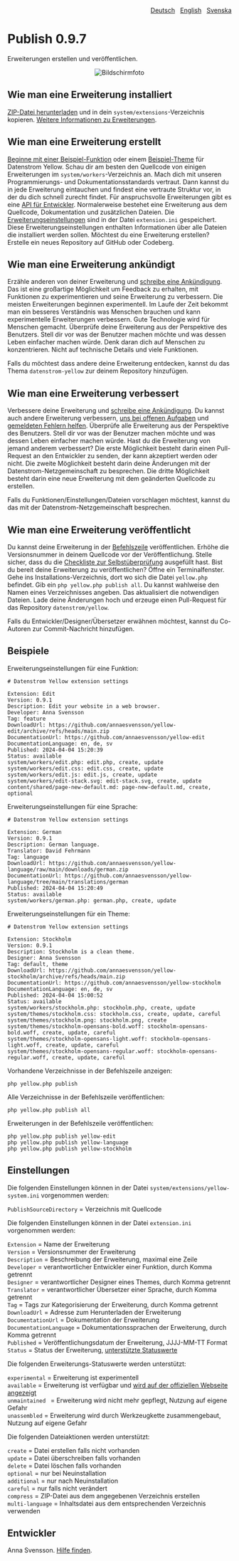 <p align="right"><a href="README-de.md">Deutsch</a> &nbsp; <a href="README.md">English</a> &nbsp; <a href="README-sv.md">Svenska</a></p>

# Publish 0.9.7

Erweiterungen erstellen und veröffentlichen.

<p align="center"><img src="SCREENSHOT.png" alt="Bildschirmfoto"></p>

## Wie man eine Erweiterung installiert

[ZIP-Datei herunterladen](https://github.com/annaesvensson/yellow-publish/archive/refs/heads/main.zip) und in dein `system/extensions`-Verzeichnis kopieren. [Weitere Informationen zu Erweiterungen](https://github.com/annaesvensson/yellow-update/tree/main/README-de.md).

## Wie man eine Erweiterung erstellt

[Beginne mit einer Beispiel-Funktion](https://github.com/datenstrom/yellow-newfeature) oder einem [Beispiel-Theme](https://github.com/datenstrom/yellow-newtheme) für Datenstrom Yellow. Schau dir am besten den Quellcode von einigen Erweiterungen im `system/workers`-Verzeichnis an. Mach dich mit unseren Programmierungs- und Dokumentationsstandards vertraut. Dann kannst du in jede Erweiterung eintauchen und findest eine vertraute Struktur vor, in der du dich schnell zurecht findet. Für anspruchsvolle Erweiterungen gibt es eine [API für Entwickler](https://datenstrom.se/de/yellow/help/api-for-developers). Normalerweise bestehet eine Erweiterung aus dem Quellcode, Dokumentation und zusätzlichen Dateien. Die [Erweiterungseinstellungen](#einstellungen) sind in der Datei `extension.ini` gespeichert. Diese Erweiterungseinstellungen enthalten Informationen über alle Dateien die installiert werden sollen. Möchtest du eine Erweiterung erstellen? Erstelle ein neues Repository auf GitHub oder Codeberg.

## Wie man eine Erweiterung ankündigt

Erzähle anderen von deiner Erweiterung und [schreibe eine Ankündigung](https://github.com/datenstrom/community/discussions/categories/write-an-announcement). Das ist eine großartige Möglichkeit um Feedback zu erhalten, mit Funktionen zu experimentieren und seine Erweiterung zu verbessern. Die meisten Erweiterungen beginnen experimentell. Im Laufe der Zeit bekommt man ein besseres Verständnis was Menschen brauchen und kann experimentelle Erweiterungen verbessern. Gute Technologie wird für Menschen gemacht. Überprüfe deine Erweiterung aus der Perspektive des Benutzers. Stell dir vor was der Benutzer machen möchte und was dessen Leben einfacher machen würde. Denk daran dich auf Menschen zu konzentrieren. Nicht auf technische Details und viele Funktionen.

Falls du möchtest dass andere deine Erweiterung entdecken, kannst du das Thema `datenstrom-yellow` zur deinem Repository hinzufügen.

## Wie man eine Erweiterung verbessert

Verbessere deine Erweiterung und [schreibe eine Ankündigung](https://github.com/datenstrom/community/discussions/categories/write-an-announcement). Du kannst auch andere Erweiterung verbessern, [uns bei offenen Aufgaben](https://github.com/datenstrom/yellow/blob/main/TASKLIST.md) und [gemeldeten Fehlern helfen](https://github.com/datenstrom/community/discussions/categories/report-a-bug). Überprüfe alle Erweiterung aus der Perspektive des Benutzers. Stell dir vor was der Benutzer machen möchte und was dessen Leben einfacher machen würde. Hast du die Erweiterung von jemand anderem verbessert? Die erste Möglichkeit besteht darin einen Pull-Request an den Entwickler zu senden, der kann akzeptiert werden oder nicht. Die zweite Möglichkeit besteht darin deine Änderungen mit der Datenstrom-Netzgemeinschaft zu besprechen. Die dritte Möglichkeit besteht darin eine neue Erweiterung mit dem geänderten Quellcode zu erstellen. 

Falls du Funktionen/Einstellungen/Dateien vorschlagen möchtest, kannst du das mit der Datenstrom-Netzgemeinschaft besprechen.

## Wie man eine Erweiterung veröffentlicht

Du kannst deine Erweiterung in der [Befehlszeile](https://github.com/annaesvensson/yellow-core/tree/main/README-de.md) veröffentlichen. Erhöhe die Versionsnummer in deinem Quellcode vor der Veröffentlichung. Stelle sicher, dass du die [Checkliste zur Selbstüberprüfung](self-review-checklist.md) ausgefüllt hast. Bist du bereit deine Erweiterung zu veröffentlichen? Öffne ein Terminalfenster. Gehe ins Installations-Verzeichnis, dort wo sich die Datei `yellow.php` befindet. Gib ein `php yellow.php publish all`. Du kannst wahlweise den Namen eines Verzeichnisses angeben. Das aktualisiert die notwendigen Dateien. Lade deine Änderungen hoch und erzeuge einen Pull-Request für das Repository `datenstrom/yellow`.

Falls du Entwickler/Designer/Übersetzer erwähnen möchtest, kannst du Co-Autoren zur Commit-Nachricht hinzufügen.

## Beispiele

Erweiterungseinstellungen für eine Funktion:

~~~
# Datenstrom Yellow extension settings

Extension: Edit
Version: 0.9.1
Description: Edit your website in a web browser.
Developer: Anna Svensson
Tag: feature
DownloadUrl: https://github.com/annaesvensson/yellow-edit/archive/refs/heads/main.zip
DocumentationUrl: https://github.com/annaesvensson/yellow-edit
DocumentationLanguage: en, de, sv
Published: 2024-04-04 15:20:39
Status: available
system/workers/edit.php: edit.php, create, update
system/workers/edit.css: edit.css, create, update
system/workers/edit.js: edit.js, create, update
system/workers/edit-stack.svg: edit-stack.svg, create, update
content/shared/page-new-default.md: page-new-default.md, create, optional
~~~

Erweiterungseinstellungen für eine Sprache:

~~~
# Datenstrom Yellow extension settings

Extension: German
Version: 0.9.1
Description: German language.
Translator: David Fehrmann
Tag: language
DownloadUrl: https://github.com/annaesvensson/yellow-language/raw/main/downloads/german.zip
DocumentationUrl: https://github.com/annaesvensson/yellow-language/tree/main/translations/german
Published: 2024-04-04 15:20:49
Status: available
system/workers/german.php: german.php, create, update
~~~

Erweiterungseinstellungen für ein Theme:

~~~
# Datenstrom Yellow extension settings

Extension: Stockholm
Version: 0.9.1
Description: Stockholm is a clean theme.
Designer: Anna Svensson
Tag: default, theme
DownloadUrl: https://github.com/annaesvensson/yellow-stockholm/archive/refs/heads/main.zip
DocumentationUrl: https://github.com/annaesvensson/yellow-stockholm
DocumentationLanguage: en, de, sv
Published: 2024-04-04 15:00:52
Status: available
system/workers/stockholm.php: stockholm.php, create, update
system/themes/stockholm.css: stockholm.css, create, update, careful
system/themes/stockholm.png: stockholm.png, create
system/themes/stockholm-opensans-bold.woff: stockholm-opensans-bold.woff, create, update, careful
system/themes/stockholm-opensans-light.woff: stockholm-opensans-light.woff, create, update, careful
system/themes/stockholm-opensans-regular.woff: stockholm-opensans-regular.woff, create, update, careful
~~~

Vorhandene Verzeichnisse in der Befehlszeile anzeigen:

`php yellow.php publish`  

Alle Verzeichnisse in der Befehlszeile veröffentlichen:

`php yellow.php publish all`  

Erweiterungen in der Befehlszeile veröffentlichen:

`php yellow.php publish yellow-edit`  
`php yellow.php publish yellow-language`  
`php yellow.php publish yellow-stockholm`  

## Einstellungen

Die folgenden Einstellungen können in der Datei `system/extensions/yellow-system.ini` vorgenommen werden:

`PublishSourceDirectory` = Verzeichnis mit Quellcode  

Die folgenden Einstellungen können in der Datei `extension.ini` vorgenommen werden:

`Extension` = Name der Erweiterung  
`Version` = Versionsnummer der Erweiterung  
`Description` = Beschreibung der Erweiterung, maximal eine Zeile  
`Developer` = verantwortlicher Entwickler einer Funktion, durch Komma getrennt  
`Designer` = verantwortlicher Designer eines Themes, durch Komma getrennt  
`Translator` = verantwortlicher Übersetzer einer Sprache, durch Komma getrennt  
`Tag` = Tags zur Kategorisierung der Erweiterung, durch Komma getrennt  
`DownloadUrl` = Adresse zum Herunterladen der Erweiterung  
`DocumentationUrl` = Dokumentation der Erweiterung  
`DocumentationLanguage` = Dokumentationssprachen der Erweiterung, durch Komma getrennt  
`Published` = Veröffentlichungsdatum der Erweiterung, JJJJ-MM-TT Format  
`Status` = Status der Erweiterung, [unterstützte Statuswerte](#einstellungen-status)  

<a id="einstellungen-status"></a>Die folgenden Erweiterungs-Statuswerte werden unterstützt:

`experimental` = Erweiterung ist experimentell  
`available` = Erweiterung ist verfügbar und [wird auf der offiziellen Webseite angezeigt](https://datenstrom.se/de/yellow/extensions/)  
`unmaintained ` = Erweiterung wird nicht mehr gepflegt, Nutzung auf eigene Gefahr  
`unassembled` = Erweiterung wird durch Werkzeugkette zusammengebaut, Nutzung auf eigene Gefahr  

<a id="einstellungen-actions"></a>Die folgenden Dateiaktionen werden unterstützt:

`create` = Datei erstellen falls nicht vorhanden  
`update` = Datei überschreiben falls vorhanden  
`delete` = Datei löschen falls vorhanden  
`optional` = nur bei Neuinstallation  
`additional` = nur nach Neuinstallation  
`careful` = nur falls nicht verändert  
`compress` = ZIP-Datei aus dem angegebenen Verzeichnis erstellen  
`multi-language` = Inhaltsdatei aus dem entsprechenden Verzeichnis verwenden  

## Entwickler

Anna Svensson. [Hilfe finden](https://datenstrom.se/de/yellow/help/).
